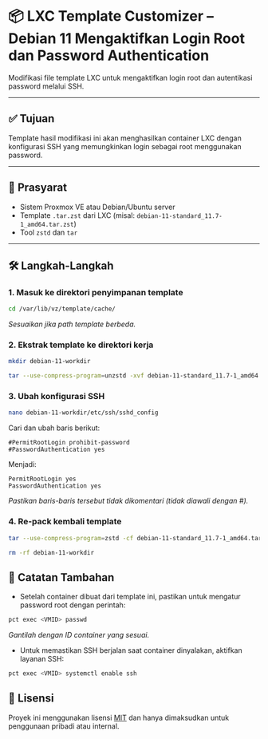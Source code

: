 # 📦 LXC Template Customizer – Debian 11 Mengaktifkan Login Root dan Password Authentication

Modifikasi file template LXC untuk mengaktifkan login root dan autentikasi password melalui SSH.

---

## ✅ Tujuan

Template hasil modifikasi ini akan menghasilkan container LXC dengan konfigurasi SSH yang memungkinkan login sebagai root menggunakan password.

---

## 🧰 Prasyarat

- Sistem Proxmox VE atau Debian/Ubuntu server
- Template `.tar.zst` dari LXC (misal: `debian-11-standard_11.7-1_amd64.tar.zst`)
- Tool `zstd` dan `tar`

---

## 🛠️ Langkah-Langkah

### 1. Masuk ke direktori penyimpanan template

```bash
cd /var/lib/vz/template/cache/
```

*Sesuaikan jika path template berbeda.*

### 2. Ekstrak template ke direktori kerja

```bash
mkdir debian-11-workdir
```
```bash
tar --use-compress-program=unzstd -xvf debian-11-standard_11.7-1_amd64.tar.zst -C debian-11-workdir
```

### 3. Ubah konfigurasi SSH

```bash
nano debian-11-workdir/etc/ssh/sshd_config
```

Cari dan ubah baris berikut:

```sshd_config
#PermitRootLogin prohibit-password
#PasswordAuthentication yes
```

Menjadi:

```sshd_config
PermitRootLogin yes
PasswordAuthentication yes
```

*Pastikan baris-baris tersebut tidak dikomentari (tidak diawali dengan #).*

### 4. Re-pack kembali template

```bash
tar --use-compress-program=zstd -cf debian-11-standard_11.7-1_amd64.tar.zst -C debian-11-workdir .
```

```bash
rm -rf debian-11-workdir
```

## 📌 Catatan Tambahan

- Setelah container dibuat dari template ini, pastikan untuk mengatur password root dengan perintah:

```bash
pct exec <VMID> passwd
```

*Gantilah <VMID> dengan ID container yang sesuai.*

- Untuk memastikan SSH berjalan saat container dinyalakan, aktifkan layanan SSH:
```bash
pct exec <VMID> systemctl enable ssh
```

## 📜 Lisensi

Proyek ini menggunakan lisensi [MIT](LICENSE) dan hanya dimaksudkan untuk penggunaan pribadi atau internal.
